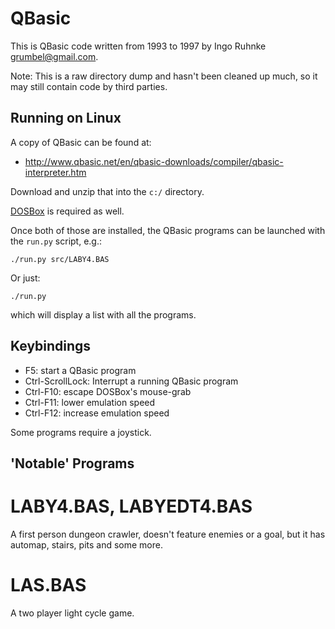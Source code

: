 QBasic
======

This is QBasic code written from 1993 to 1997 by Ingo Ruhnke
<grumbel@gmail.com>.

Note: This is a raw directory dump and hasn't been cleaned up much, so
it may still contain code by third parties.


Running on Linux
----------------

A copy of QBasic can be found at:

* http://www.qbasic.net/en/qbasic-downloads/compiler/qbasic-interpreter.htm

Download and unzip that into the `c:/` directory.

[DOSBox](http://www.dosbox.com/) is required as well.

Once both of those are installed, the QBasic programs can be launched with
the `run.py` script, e.g.:

    ./run.py src/LABY4.BAS

Or just:

    ./run.py

which will display a list with all the programs.

Keybindings
-----------

* F5: start a QBasic program
* Ctrl-ScrollLock: Interrupt a running QBasic program
* Ctrl-F10: escape DOSBox's mouse-grab
* Ctrl-F11: lower emulation speed
* Ctrl-F12: increase emulation speed

Some programs require a joystick.


'Notable' Programs
------------------

# LABY4.BAS, LABYEDT4.BAS

A first person dungeon crawler, doesn't feature enemies or a goal, but
it has automap, stairs, pits and some more.

# LAS.BAS

A two player light cycle game.

